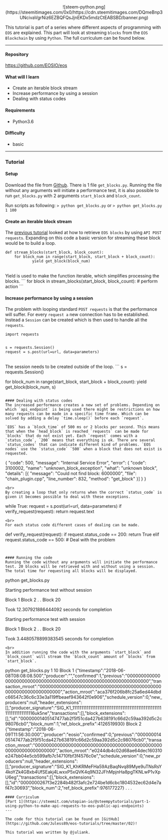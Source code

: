 <center>![steem-python.png](https://steemitimages.com/0x0/https://cdn.steemitimages.com/DQmeBnp3UNcivaVgrNiz6EZBQFQsJjnEKDx5mdzCtEABSBD/banner.png)</center>

This tutorial is part of a series where different aspects of programming with `EOS` are explained. This part will look at streaming `blocks` from the `EOS Blockchain` by using `Python`. The full curriculum can be found below.


---
#### Repository
https://github.com/EOSIO/eos

#### What will I learn

- Create an iterable block stream
- Increase performance by using a session
- Dealing with status codes

#### Requirements

- Python3.6

#### Difficulty

- basic

---

### Tutorial



#### Setup
Download the file from [Github](https://github.com/Juless89/eos-tutorials/tree/master/02). There is 1 file `get_blocks.py`. Running the file without any arguments will initiate a performance test, it is also possible to run `get_blocks.py` with 2 arguments `start_block` and `block_count`.

Run scripts as following:
`> python get_blocks.py`
or
`> python get_blocks.py 1 100`

#### Create an iterable block stream
The [previous tutorial](https://steemit.com/utopian-io/@steempytutorials/part-1-using-python-to-make-api-requests-to-eos-public-api-endpoints) looked at how to retrieve `EOS blocks` by using `API POST requests`. Expanding on this code a basic version for streaming these block would be to build a loop.

```
def stream_blocks(start_block, block_count):
    for block_num in range(start_block, start_block + block_count):
            yield get_block(block_num)
```
<br>
Yield is used to make the function iterable, which simplifies processing the blocks.
```
for block in stream_blocks(start_block, block_count):
    # perform action
```
<br>

#### Increase performance by using a session

The problem with looping standard `POST requests` is that the performance will suffer. For every `request a` new connection has to be established. Instead a `Session` can be created which is then used to handle all the `requests`.

```
import requests


s = requests.Session()
request = s.post(url=url, data=parameters)
```
<br>
The session needs to be created outside of the loop.
```
s = requests.Session()

for block_num in range(start_block, start_block + block_count):
    yield get_block(block_num, s)
```

#### Dealing with status codes
The increased performance creates a new set of problems. Depending on which `api_endpoint` is being used there might be restrictions on how many requests can be made in a specific time frame. Which can be solved by adding a delay `time.sleep()` before each `request`.

`EOS` has a `block_time` of 500 ms or 2 blocks per second. This means that when the `head_block` is reached `requests` can be made for `blocks` that do not exist yet. Each `request` comes with a `status_code`, `200` means that everything is ok. There are several `status_codes` that can indicate different kind of problems. `EOS nodes` use the `status_code` `500` when a block that does not exist is requested.

```
{
	"code": 500,
	"message": "Internal Service Error",
	"error": {
		"code": 3100002,
		"name": "unknown_block_exception",
		"what": "unknown block",
		"details": [{
			"message": "Could not find block: 6000000",
			"file": "chain_plugin.cpp",
			"line_number": 832,
			"method": "get_block"
		}]
	}
}
```
<br>
By creating a loop that only returns when the correct `status_code` is given it becomes possible to deal with these exceptions.

```
while True:
    request = s.post(url=url, data=parameters)
    if verify_request(request):
        return request.text
```
<br>
For each status code different cases of dealing can be made.
```
def verify_request(request):
    if request.status_code == 200:
        return True
    elif request.status_code == 500:
        # Deal with the problem
```


#### Running the code
Running the code without any arguments will initiate the performance test. 20 blocks will be retrieved with and without using a session. The total time for requesting all blocks will be displayed.

```
python get_blocks.py

Starting performance test without session

Block 1
Block 2
.
.
Block 20

Took 12.307921886444092 seconds for completion

Starting performance test with session

Block 1
Block 2
.
.
Block 20

Took 3.4480578899383545 seconds for completion
```
<br>
In addition running the code with the arguments `start_block` and `block_count` will stream the `block_count` amount of `blocks` from `start_block`.

```
python get_blocks.py 1 10
Block 1
{"timestamp":"2018-06-08T08:08:08.500","producer":"","confirmed":1,"previous":"0000000000000000000000000000000000000000000000000000000000000000","transaction_mroot":"0000000000000000000000000000000000000000000000000000000000000000","action_mroot":"aca376f206b8fc25a6ed44dbdc66547c36c6c33e3a119ffbeaef943642f0e906","schedule_version":0,"new_producers":null,"header_extensions":[],"producer_signature":"SIG_K1_111111111111111111111111111111111111111111111111111111111111111116uk5ne","transactions":[],"block_extensions":[],"id":"00000001405147477ab2f5f51cda427b638191c66d2c59aa392d5c2c98076cb0","block_num":1,"ref_block_prefix":4126519930}
Block 2
{"timestamp":"2018-06-09T11:56:30.000","producer":"eosio","confirmed":0,"previous":"00000001405147477ab2f5f51cda427b638191c66d2c59aa392d5c2c98076cb0","transaction_mroot":"0000000000000000000000000000000000000000000000000000000000000000","action_mroot":"e0244db4c02d68ae64dec160310e247bb04e5cb599afb7c14710fbf3f4576c0e","schedule_version":0,"new_producers":null,"header_extensions":[],"producer_signature":"SIG_K1_KhKRMeFHa59AzBaqNvq89Mye9uTNsRsY4koYZk4GBxb4UfSEakj4LwxxP5xQVK4q9N32JFhMpjnHa8pgTKNLwP1vXpU6eg","transactions":[],"block_extensions":[],"id":"0000000267f3e2284b482f3afc2e724be1d6cbc1804532ec62d4e7af47c30693","block_num":2,"ref_block_prefix":976177227}
.
.
.
```
#### Curriculum
[Part 1](https://steemit.com/utopian-io/@steempytutorials/part-1-using-python-to-make-api-requests-to-eos-public-api-endpoints)
---

The code for this tutorial can be found on [GitHub](https://github.com/Juless89/eos-tutorials/tree/master/02)!

This tutorial was written by @juliank.
